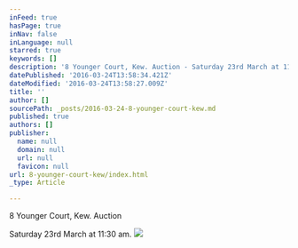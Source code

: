 ```yaml
---
inFeed: true
hasPage: true
inNav: false
inLanguage: null
starred: true
keywords: []
description: '8 Younger Court, Kew. Auction - Saturday 23rd March at 11:30 am.'
datePublished: '2016-03-24T13:58:34.421Z'
dateModified: '2016-03-24T13:58:27.009Z'
title: ''
author: []
sourcePath: _posts/2016-03-24-8-younger-court-kew.md
published: true
authors: []
publisher:
  name: null
  domain: null
  url: null
  favicon: null
url: 8-younger-court-kew/index.html
_type: Article

---
```

8 Younger Court, Kew. Auction 

Saturday 23rd March at 11:30 am.
![](https://the-grid-user-content.s3-us-west-2.amazonaws.com/f3e4bc70-ca67-4e30-abea-255fbe9a1fc8.jpg)